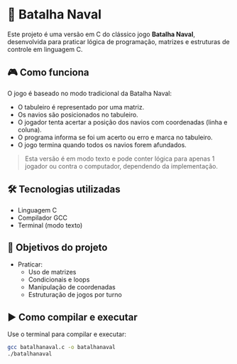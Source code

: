 # 🚢 Batalha Naval

Este projeto é uma versão em C do clássico jogo **Batalha Naval**, desenvolvida para praticar lógica de programação, matrizes e estruturas de controle em linguagem C.

## 🎮 Como funciona

O jogo é baseado no modo tradicional da Batalha Naval:

- O tabuleiro é representado por uma matriz.
- Os navios são posicionados no tabuleiro.
- O jogador tenta acertar a posição dos navios com coordenadas (linha e coluna).
- O programa informa se foi um acerto ou erro e marca no tabuleiro.
- O jogo termina quando todos os navios forem afundados.

> Esta versão é em modo texto e pode conter lógica para apenas 1 jogador ou contra o computador, dependendo da implementação.

## 🛠️ Tecnologias utilizadas

- Linguagem C
- Compilador GCC
- Terminal (modo texto)

## 🚀 Objetivos do projeto

- Praticar:
  - Uso de matrizes
  - Condicionais e loops
  - Manipulação de coordenadas
  - Estruturação de jogos por turno

## ▶️ Como compilar e executar

Use o terminal para compilar e executar:

```bash
gcc batalhanaval.c -o batalhanaval
./batalhanaval
